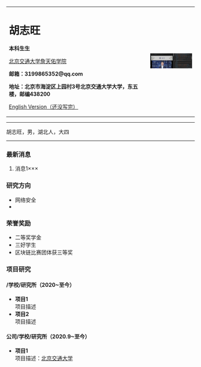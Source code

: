<div>
<table border="0">
  <tr>
    <td width="75%">
      <h1>胡志旺</h1>
      <p><b>本科生生</b></p>
      <p><a href="https://zhantianyou.bjtu.edu.cn/" >北京交通大学詹天佑学院</a></p>
      <p><b>邮箱：3199865352@qq.com</b></p>
      <p><b>地址：北京市海淀区上园村3号北京交通大学大学，东五楼，邮编438200</b></p>
      <p><a href="/index-en.html">English Version（还没写完）</a></p>
    </td>
    <td width="25%">
      <img src="/jjj.png" width="100%">
    </td>
  </tr>
</table>
</div>

---

胡志旺，男，湖北人，大四

---

### 最新消息
1. 消息1×××

### 研究方向
- 网络安全
- 

### 荣誉奖励
- 二等奖学金
- 三好学生
- 区块链比赛团体获三等奖

### 项目研究
#### /学校/研究所（2020~至今）
- **项目1**  
项目描述
- **项目2**  
项目描述

#### 公司/学校/研究所（2020.9~至今）
- **项目1**  
项目描述：[北京交通大学](https://www.bjtu.edu.cn/)
